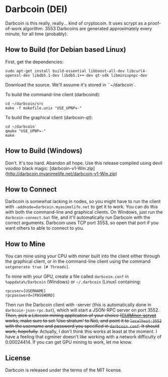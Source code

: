 Darbcoin (DEI)
===========

Darbcoin is this really, really... kind of cryptocoin. It uses scrypt as a proof-of-work algorithm. 3553 Darbcoins are generated approximately every minute, for all time (probably).

How to Build (for Debian based Linux)
-------
First, get the dependencies:

    sudo apt-get install build-essential libboost-all-dev libcurl4-openssl-dev libdb5.1-dev libdb5.1++-dev qt-sdk libminiupnpc-dev

Download the source. We'll assume it's stored in ``~/darbcoin`.

To build the command-line client (darbcoind):

    cd ~/darbcoin/src
    make -f makefile.unix "USE_UPNP=-"
    
To build the graphical client (darbcoin-qt):

    cd ~/darbcoin`
    qmake "USE_UPNP=-"
    make

How to Build (Windows)
-------
Don't. It's too hard. Abandon all hope. Use this release compiled using devil voodoo black magic: [darbcoin-v1-Win.zip] (http://darbcoin.myanimelife.net/darbcoin-v1-Win.zip)

How to Connect
-------
Darbcoin is somewhat lacking in nodes, so you might have to run the client with `-addnode=darbcoin.myanimelife.net` to get it to work. You can do this with both the command-line and graphical clients. On Windows, just run the `darbcoin-connect.bat` file, and it'll automatically run Darbcoin with the correct arguments. Darbcoin uses TCP port 3553, so open that port if you want others to able to connect to you.

How to Mine
-------
You can mine using your CPU with miner built into the client either through the graphical client, or in the command-line client using the command `setgenerate true [# Threads]`.

To mine with your GPU, create a file called `darbcoin.conf` in `%appdata%/Darbcoin` (Windows) or `~/.darbcoin` (Linux) containing:

    rpcuser=[USERNAME]
    rpcpassword=[PASSWORD]

Then run the Darbcoin client with -server (this is automatically done in `darbcoin-json-rpc.bat`), which will start a JSON-RPC server on port 3552. ~~Then, pick a Litecoin mining application of your choice ([GUIMiner-scrypt](https://bitcointalk.org/index.php?topic=150331.0) works, make sure to set 'Use stratum' to No), and point it to `localhost:3552` with the username and password you specified in `darbcoin.conf`. It should work, hopefully.~~ Actually, I don't think this works at least at the moment. I have a feeling that cgminer doesn't like working with a network difficulty of 0.00024414. If you can get GPU mining to work, let me know.

License
-------

Darbcoin is released under the terms of the MIT license.
